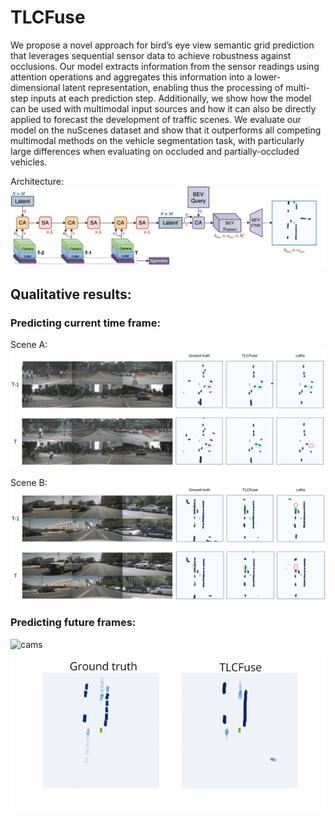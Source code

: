 # TLCFuse
We propose a novel approach for bird’s eye view semantic grid prediction that leverages sequential sensor data to achieve robustness against occlusions. Our model extracts information from the sensor readings using attention operations and aggregates this information into a lower-dimensional latent representation, enabling thus the processing of multi-step inputs at each prediction step. Additionally, we show how the model can be used with multimodal input sources and how it can also be directly applied to forecast the development of traffic scenes. We evaluate our model on the nuScenes dataset and show that it outperforms all competing multimodal methods on the vehicle segmentation task, with particularly large differences when evaluating on occluded and partially-occluded vehicles.

Architecture: 
![Architecture](imgs/Arch.jpg)

## Qualitative results:

### Predicting current time frame:
Scene A:
![Scene A](imgs/qualitative_a.png)

Scene B: 
![Scene B](imgs/qualitative_b.png)

### Predicting future frames:
![cams](imgs/cams_forecasting.gif) ![prediction](imgs/qualitative_forecasting.gif)
